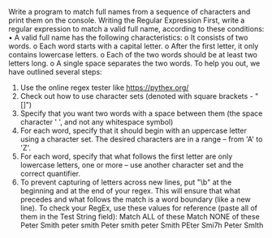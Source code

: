 Write a program to match full names from a sequence of characters and print them on the console.
Writing the Regular Expression
First, write a regular expression to match a valid full name, according to these conditions:
•	A valid full name has the following characteristics:
o	It consists of two words.
o	Each word starts with a capital letter.
o	After the first letter, it only contains lowercase letters.
o	Each of the two words should be at least two letters long.
o	A single space separates the two words.
To help you out, we have outlined several steps:
1.	Use the online regex tester like https://pythex.org/ 
2.	Check out how to use character sets (denoted with square brackets - "[]")
3.	Specify that you want two words with a space between them (the space character ' ', and not any whitespace symbol)
4.	For each word, specify that it should begin with an uppercase letter using a character set. The desired characters are in a range – from 'A' to 'Z'.
5.	For each word, specify that what follows the first letter are only lowercase letters, one or more – use another character set and the correct quantifier.
6.	To prevent capturing of letters across new lines, put "\b" at the beginning and at the end of your regex. This will ensure that what precedes and what follows the match is a word boundary (like a new line).
To check your RegEx, use these values for reference (paste all of them in the Test String field):
Match ALL of these	Match NONE of these
Peter Smith	peter smith Peter smith peter Smith PEter Smi7h Peter SmIth

